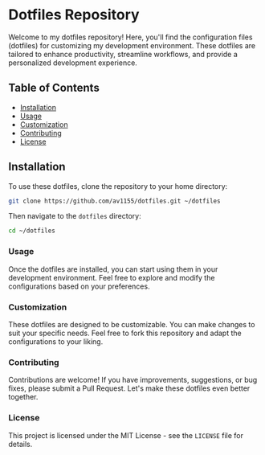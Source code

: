 # Dotfiles Repository

Welcome to my dotfiles repository! Here, you'll find the configuration files
(dotfiles) for customizing my development environment. These dotfiles are
tailored to enhance productivity, streamline workflows, and provide a
personalized development experience.

## Table of Contents

- [Installation](#installation)
- [Usage](#usage)
- [Customization](#customization)
- [Contributing](#contributing)
- [License](#license)

## Installation

To use these dotfiles, clone the repository to your home directory:

```bash
git clone https://github.com/av1155/dotfiles.git ~/dotfiles
```

Then navigate to the `dotfiles` directory:

```bash
cd ~/dotfiles
```

### Usage

Once the dotfiles are installed, you can start using them in your development
environment. Feel free to explore and modify the configurations based on your
preferences.

### Customization

These dotfiles are designed to be customizable. You can make changes to suit
your specific needs. Feel free to fork this repository and adapt the
configurations to your liking.

### Contributing

Contributions are welcome! If you have improvements, suggestions, or bug fixes,
please submit a Pull Request. Let's make these dotfiles even better together.

### License

This project is licensed under the MIT License - see the `LICENSE` file for
details.
